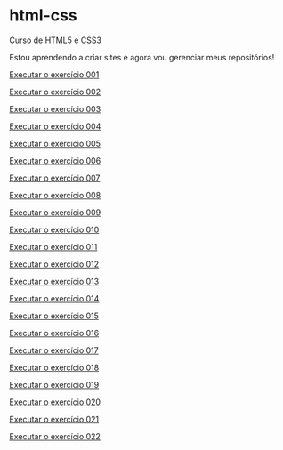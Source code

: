 # html-css
 Curso de HTML5 e CSS3

Estou aprendendo a criar sites e agora vou gerenciar meus repositórios!

<a href="https://vambergestevao.github.io/html-css/exercicios/ex001/index.html">Executar o exercício 001</a>

<a href="https://vambergestevao.github.io/html-css/exercicios/ex002/index.html">Executar o exercício 002</a>

<a href="https://vambergestevao.github.io/html-css/exercicios/ex003/index.html">Executar o exercício 003</a>

<a href="https://vambergestevao.github.io/html-css/exercicios/ex004/index.html">Executar o exercício 004</a>

<a href="https://vambergestevao.github.io/html-css/exercicios/ex005/index.html">Executar o exercício 005</a>

<a href="https://vambergestevao.github.io/html-css/exercicios/ex006/html5.html">Executar o exercício 006</a>

<a href="https://vambergestevao.github.io/html-css/exercicios/ex007/index.html">Executar o exercício 007</a>

<a href="https://vambergestevao.github.io/html-css/exercicios/ex008/index.html">Executar o exercício 008</a>

<a href="https://vambergestevao.github.io/html-css/exercicios/ex009/index.html">Executar o exercício 009</a>

<a href="https://vambergestevao.github.io/html-css/exercicios/ex010/index.html">Executar o exercício 010</a>

<a href="https://vambergestevao.github.io/html-css/exercicios/ex011/index.html">Executar o exercício 011</a>

<a href="https://vambergestevao.github.io/html-css/exercicios/ex012/index.html">Executar o exercício 012</a>

<a href="https://vambergestevao.github.io/html-css/exercicios/ex013/index.html">Executar o exercício 013</a>

<a href="https://vambergestevao.github.io/html-css/exercicios/ex014/index.html">Executar o exercício 014</a>

<a href="https://vambergestevao.github.io/html-css/exercicios/ex015/index.html">Executar o exercício 015</a>

<a href="https://vambergestevao.github.io/html-css/exercicios/ex016/cor01.html">Executar o exercício 016</a>

<a href="https://vambergestevao.github.io/html-css/exercicios/ex017/fonte01.html">Executar o exercício 017</a>

<a href="https://vambergestevao.github.io/html-css/exercicios/ex018/fonte01.html">Executar o exercício 018</a>

<a href="https://vambergestevao.github.io/html-css/exercicios/ex019/seletor01.html">Executar o exercício 019</a>

<a href="https://vambergestevao.github.io/html-css/exercicios/ex020/hover.html">Executar o exercício 020</a>

<a href="https://vambergestevao.github.io/html-css/exercicios/ex021/caixa01.html">Executar o exercício 021</a>

<a href="https://vambergestevao.github.io/html-css/exercicios/ex022/fundo001.html">Executar o exercício 022</a>